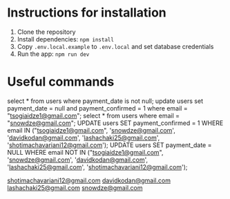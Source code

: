 # Instructions for installation
1. Clone the repository
2. Install dependencies: `npm install`
4. Copy `.env.local.example` to `.env.local` and set database credentials 
5. Run the app: `npm run dev`

# Useful commands
select * from users where payment_date is not null;
update users set payment_date = null and payment_confirmed = 1 where email = "tsogiaidze1@gmail.com";
select * from users where email = "snowdze@gmail.com";
UPDATE users SET payment_confirmed = 1 WHERE email IN ("tsogiaidze1@gmail.com", 'snowdze@gmail.com', 'davidkodan@gmail.com', 'lashachaki25@gmail.com', 'shotimachavariani12@gmail.com');
UPDATE users SET payment_date = NULL WHERE email NOT IN ("tsogiaidze1@gmail.com", 'snowdze@gmail.com', 'davidkodan@gmail.com', 'lashachaki25@gmail.com', 'shotimachavariani12@gmail.com');

shotimachavariani12@gmail.com
davidkodan@gmail.com
lashachaki25@gmail.com
snowdze@gmail.com
